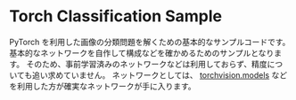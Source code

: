 # Torch Classification Sample

PyTorch を利用した画像の分類問題を解くための基本的なサンプルコードです。
基本的なネットワークを自作して構成などを確かめるためのサンプルとなります。
そのため、事前学習済みのネットワークなどは利用しておらず、精度についても追い求めていません。
ネットワークとしては、 [torchvision.models][torchvision_models] などを利用した方が確実なネットワークが手に入ります。

[torchvision_models]: https://pytorch.org/docs/stable/torchvision/models.html
